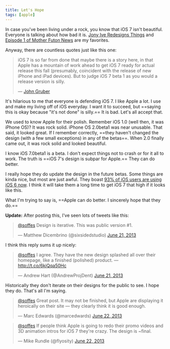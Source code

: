 ```yaml
---
title: Let's Hope
tags: [apple]
---
```


In case you've been living under a rock, you know that iOS 7 isn't beautiful. Everyone is talking about how bad it is. [Jony Ive Redesigns Things](http://jonyiveredesignsthings.tumblr.com) and [Episode 1 of Mother Futon News](http://motherfuton.com) are my favorites.

Anyway, there are countless quotes just like this one:

> iOS 7 is so far from done that maybe there is a story here, in that Apple has a mountain of work ahead to get iOS 7 ready for actual release this fall (presumably, coincident with the release of new iPhone and iPad devices). But to judge iOS 7 beta 1 as you would a release version is silly.
>
> — [John Gruber](http://daringfireball.net/linked/2013/06/17/dalrymple)

It's hilarious to me that everyone is defending iOS 7. I like Apple a lot. I use and make my living off of iOS everyday. I want it to succeed, but ==saying this is okay because "it's not done" is silly.== It is bad. Let's all accept that.

We used to know Apple for their polish. Remember iOS 1.0 (well then, it was iPhone OS)? It was rock solid. iPhone OS 2.0beta1 was near unusable. That said, it looked great. If I remember correctly, ==they haven't changed the design (with a few small exceptions) in any of the betas==. When 2.0 finally came out, it was rock solid and looked beautiful.

I know iOS 7.0beta1 is a beta. I don't expect things not to crash or for it all to work. The truth is ==iOS 7's design is subpar for Apple.== They can do better.

I really hope they do update the design in the future betas. Some things are kinda nice, but most are just awful. They boast [93% of iOS users are using iOS 6 now](https://developer.apple.com/devcenter/ios/checklist/). I think it will take them a long time to get iOS 7 that high if it looks like this.

What I'm trying to say is, ==Apple can do better. I sincerely hope that they do.==

**Update:** After posting this, I've seen lots of tweets like this:

<blockquote class="twitter-tweet"><p><a href="https://twitter.com/soffes">@soffes</a> Design is iterative. This was public version #1.</p>&mdash; Matthew Dicembrino (@sixsidedstudio) <a href="https://twitter.com/sixsidedstudio/statuses/348163883917275136">June 21, 2013</a></blockquote>

I think this reply sums it up nicely:

<blockquote class="twitter-tweet"><p><a href="https://twitter.com/soffes">@soffes</a> I agree. They have the new design splashed all over their homepage, like a finished (polished) product. — <a href="http://t.co/6kiQqa50Hc">http://t.co/6kiQqa50Hc</a></p>&mdash; Andrew Hart (@AndrewProjDent) <a href="https://twitter.com/AndrewProjDent/statuses/348164528594358273">June 21, 2013</a></blockquote>

Historically they don't iterate on their designs for the public to see. I hope they do. That's all I'm saying.

<blockquote class="twitter-tweet"><p><a href="https://twitter.com/soffes">@soffes</a> Great post. It may not be finished, but Apple are displaying it heroically on their site — they clearly think it is good enough.</p>&mdash; Marc Edwards (@marcedwards) <a href="https://twitter.com/marcedwards/statuses/348357294783877121">June 22, 2013</a></blockquote>

<blockquote class="twitter-tweet"><p><a href="https://twitter.com/soffes">@soffes</a> If people think Apple is going to redo their promo videos and 3D animation intros for iOS 7 they&#39;re crazy. The design is ~final.</p>&mdash; Mike Rundle (@flyosity) <a href="https://twitter.com/flyosity/statuses/348358938296733696">June 22, 2013</a></blockquote>

<script async src="//platform.twitter.com/widgets.js" charset="utf-8"></script>
